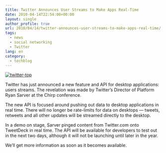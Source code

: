 ```yaml
---
title: Twitter Announces User Streams to Make Apps Real-Time
date: 2010-04-14T22:54:00+00:00
layout: single
author_profile: true
url: 2010/04/14/twitter-announces-user-streams-to-make-apps-real-time/
tags:
  - news
  - social networking
  - Twitter
lang: en
category: 
  - techblog
---
```

[![twitter-top](http://lh6.ggpht.com/_vaUVXcmC3OI/S8ZAjMxrEVI/AAAAAAAAB9A/jra7SnMiZ4A/twitter-top_thumb%5B1%5D.png?imgmax=800 "twitter-top")](http://lh6.ggpht.com/_vaUVXcmC3OI/S8ZAgktZ3ZI/AAAAAAAAB88/fiuBcR3_YOc/s1600-h/twitter-top%5B3%5D.png)

Twitter has just announced a new feature and API for desktop applications: users streams. The revelation was made by Twitter’s Director of Platform Ryan Sarver at the Chirp conference. 

The new API is focused around pushing out data to desktop applications in real time. There will no longer be rate-limits for data on desktops — tweets, retweets and all other updates will be streamed directly to the desktop. 

In a demo on stage, Sarver pinged content from Twitter.com onto TweetDeck in real time. The API will be available for developers to test out in the next two days, although it will not be launching until later in the year. 

We’ll get more information as soon as it becomes available.